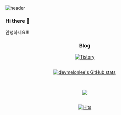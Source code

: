 ![header](https://capsule-render.vercel.app/api?type=waving&color=gradient&height=220&section=header&text=devmelonlee&fontSize=50&animation=fadeIn&fontAlignY=38&desc=&descAlignY=51&descAlign=62)


### Hi there 👋

안녕하세요!!!

<!--
**devmelonlee/devmelonlee** is a ✨ _special_ ✨ repository because its `README.md` (this file) appears on your GitHub profile.

Here are some ideas to get you started:

- 🔭 I’m currently working on ...
- 🌱 I’m currently learning ...
- 👯 I’m looking to collaborate on ...
- 🤔 I’m looking for help with ...
- 💬 Ask me about ...
- 📫 How to reach me: ...
- 😄 Pronouns: ...
- ⚡ Fun fact: ...
-->

<div align = "center">
<h3> Blog </h3>
<a href="https://devmelonlee.tistory.com/"><img alt="Tistory" src ="https://img.shields.io/badge/Tistory-ff6a00?style=flat&logo=Tistory&logoColor=white"/></a>



<br>
<br>

[![devmelonlee's GitHub stats](https://github-readme-stats.vercel.app/api?username=devmelonlee)](https://github.com/anuraghazra/github-readme-stats)

<br>
<br>
  
<img src="https://github-readme-stats.vercel.app/api/top-langs/?username=devmelonlee&layout=compact">
  
<br>
<br>

[![Hits](https://hits.seeyoufarm.com/api/count/incr/badge.svg?url=https%3A%2F%2Fgithub.com%2Fdevmelonlee&count_bg=%2303C75A&title_bg=%23191515&icon=&icon_color=%23E7E7E7&title=hits&edge_flat=false)](https://hits.seeyoufarm.com)

</div>
